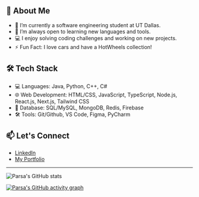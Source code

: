 ## 🚀 About Me
- 🔭 I’m currently a software engineering student at UT Dallas.
- 🌱 I’m always open to learning new languages and tools.
- 💻 I enjoy solving coding challenges and working on new projects.
- ⚡ Fun Fact: I love cars and have a HotWheels collection!

## 🛠 Tech Stack
- 💻 Languages: Java, Python, C++, C#
- 🌐 Web Development: HTML/CSS, JavaScript, TypeScript, Node.js, React.js, Next.js, Tailwind CSS  
- 🔢 Database: SQL/MySQL, MongoDB, Redis, Firebase
- 🛠 Tools: Git/Github, VS Code, Figma, PyCharm

## 📫 Let's Connect
- [LinkedIn](https://www.linkedin.com/in/parsa-bazrpash-amalgar/)
- [My Portfolio](https://parsa-bazrpash.vercel.app/)

---

![Parsa's GitHub stats](https://github-readme-stats.vercel.app/api?username=ParsaBazrpash&show_icons=true&count_private=true&hide=stars&theme=default)

[![Parsa's GitHub activity graph](https://github-readme-activity-graph.vercel.app/graph?username=ParsaBazrpash&theme=github-compact)](https://github.com/Ashutosh00710/github-readme-activity-graph)
